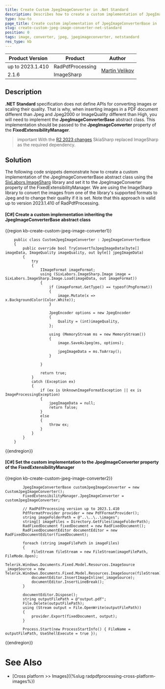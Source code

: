 ```yaml
---
title: Create Custom JpegImageConverter in .Net Standard
description: Describes how to create a custom implementation of JpegImageConverterBase in .Net Standard.
type: how-to
page_title: Create custom implementation of JpegImageConverterBase in .Net Standard
slug: create-custom-jpeg-image-converter-net-standard
position: 0
tags: image, converter, jpeg, jpegimageconverter, netstandard
res_type: kb
---
```


<table>
<thead>
<tr>
<th>Product Version</th>
<th>Product</th>
<th>Author</th>
</tr>
</thead>
<tbody>
<tr>
<td>up to 2023.1.410</td>
<td>RadPdfProcessing</td>
<td rowspan="2" ><a href="https://www.telerik.com/blogs/author/martin-velikov">Martin Velikov</a></td>
</tr>
<tr>
<td>2.1.6</td>
<td>ImageSharp</td>
</tr>
</tbody>
</table>

## Description

**.NET Standard** specification does not define APIs for converting images or scaling their quality. That is why, when inserting images in a PDF document different than Jpeg and Jpeg2000 or ImageQuality different than High, you will need to implement the **JpegImageConverterBase** abstract class. This implementation should be passed to the **JpegImageConverter** property of the **FixedExtensibilityManager**.

>important With the [R2 2023 changes](https://docs.telerik.com/devtools/document-processing/libraries/radpdfprocessing/changes-and-backward-compatibility/backward-compatibility#whats-different-in-2023-r2) SkiaSharp replaced ImageSharp as the required dependency.

## Solution

The following code snippets demonstrate how to create a custom implementation of the JpegImageConverterBase abstract class using the [SixLabors.ImageSharp](https://github.com/SixLabors/ImageSharp) library and set it to the JpegImageConverter property of the FixedExtensibilityManager. We are using the ImageSharp library to convert the images from one of the library's supported formats to Jpeg and to change their quality if it is set. Note that this approach is valid up to version 2023.1.410 of RadPdfProcessing.

#### __[C#] Create a custom implementation inheriting the JpegImageConverterBase abstract class__

{{region kb-create-custom-jpeg-image-converter1}}

        public class CustomJpegImageConverter : JpegImageConverterBase
        {
            public override bool TryConvertToJpegImageData(byte[] imageData, ImageQuality imageQuality, out byte[] jpegImageData)
            {
                try
                {
                    IImageFormat imageFormat;
                    using (SixLabors.ImageSharp.Image image = SixLabors.ImageSharp.Image.Load(imageData, out imageFormat))
                    {
                        if (imageFormat.GetType() == typeof(PngFormat))
                        {
                            image.Mutate(x => x.BackgroundColor(Color.White));
                        }

                        JpegEncoder options = new JpegEncoder
                        {
                            Quality = (int)imageQuality,
                        };

                        using (MemoryStream ms = new MemoryStream())
                        {
                            image.SaveAsJpeg(ms, options);

                            jpegImageData = ms.ToArray();
                        }
                        
                    }

                    return true;
                }
                catch (Exception ex)
                {
                    if (ex is UnknownImageFormatException || ex is ImageProcessingException)
                    {
                        jpegImageData = null;
                        return false;
                    }
                    else
                    {
                        throw ex;
                    }
                }
            }
        }
 
{{endregion}}

#### __[C#] Set the custom implementation to the JpegImageConverter property of the FixedExtensibilityManager__

{{region kb-create-custom-jpeg-image-converter2}}

            JpegImageConverterBase customJpegImageConverter = new CustomJpegImageConverter();
            FixedExtensibilityManager.JpegImageConverter = customJpegImageConverter;

            // RadPdfProcessing version up to 2023.1.410
            PdfFormatProvider provider = new PdfFormatProvider();
            string imageFolderPath = @"..\..\..\images";
            string[] imageFiles = Directory.GetFiles(imageFolderPath);
            RadFixedDocument fixedDocument = new RadFixedDocument();
            RadFixedDocumentEditor documentEditor = new RadFixedDocumentEditor(fixedDocument);
            
            foreach (string imageFilePath in imageFiles)
            {
                FileStream fileStream = new FileStream(imageFilePath, FileMode.Open);
                Telerik.Windows.Documents.Fixed.Model.Resources.ImageSource _imageSource = new Telerik.Windows.Documents.Fixed.Model.Resources.ImageSource(fileStream);
                documentEditor.InsertImageInline(_imageSource);
                documentEditor.InsertLineBreak();
            }
            
            documentEditor.Dispose();      
            string outputFilePath = @"output.pdf";
            File.Delete(outputFilePath);
            using (Stream output = File.OpenWrite(outputFilePath))
            {
                provider.Export(fixedDocument, output);
            }
            
            Process.Start(new ProcessStartInfo() { FileName = outputFilePath, UseShellExecute = true });

{{endregion}}


# See Also

- [Cross platform >> Images]({%slug radpdfprocessing-cross-platform-images%})
